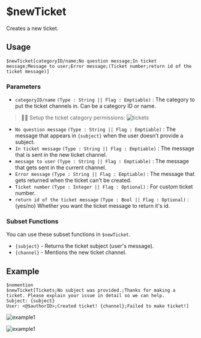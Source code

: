 # $newTicket
Creates a new ticket.

## Usage
```
$newTicket[categoryID/name;No question message;In ticket message;Message to user;Error message;(Ticket number;return id of the ticket message)]
```

### Parameters 
- `categoryID/name` `(Type : String || Flag : Emptiable)` : The category to put the ticket channels in. Can be a category ID or name.
> 🧙‍♂️ Setup the ticket category permissions:
> ![tickets](https://user-images.githubusercontent.com/69215413/123529975-b515be80-d6c3-11eb-8f2a-28c629533e52.png)
- `No question message` `(Type : String || Flag : Emptiable)` : The message that appears in `{subject}` when the user doesn't provide a subject.
- `In ticket message` `(Type : String || Flag : Emptiable)` : The message that is sent in the new ticket channel.
- `message to user` `(Type : String || Flag : Emptiable)` : The message that gets sent in the current channel.
- `Error message` `(Type : String || Flag : Emptiable)` : The message that gets returned when the ticket can't be created.
- `Ticket number` `(Type : Integer || Flag : Optional)` : For custom ticket number.
- `return id of the ticket message` `(Type : Bool || Flag : Optional)` : (yes/no) Whether you want the ticket message to return it's id.

### Subset Functions
You can use these subset functions in `$newTicket`.

- `{subject}` - Returns the ticket subject (user's message).
- `{channel}` - Mentions the new ticket channel.

## Example
```
$nomention
$newTicket[Tickets;No subject was provided.;Thanks for making a ticket. Please explain your issue in detail so we can help.
Subject: {subject}
User: <@$authorID>;Created ticket! {channel};Failed to make ticket!]
```

![example1](https://user-images.githubusercontent.com/69215413/123530091-b8f61080-d6c4-11eb-93c1-1786dc2dba99.png)

![example1](https://user-images.githubusercontent.com/69215413/123530097-cd3a0d80-d6c4-11eb-9f9f-efae06e660f2.png)
